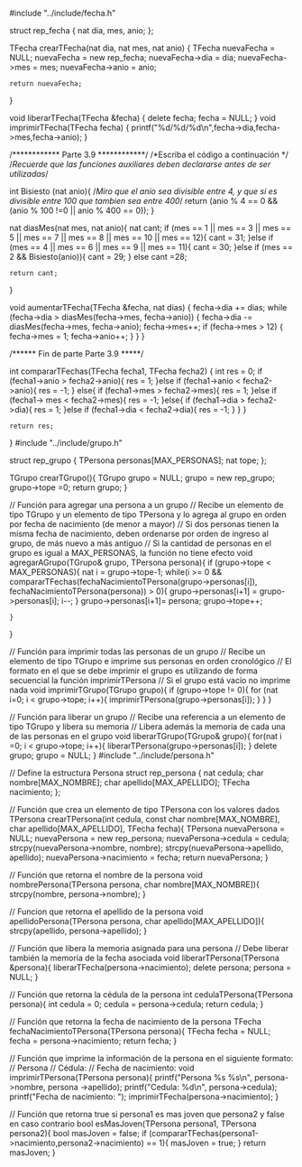 #include "../include/fecha.h"

struct rep_fecha {
    nat dia, mes, anio;
};

TFecha crearTFecha(nat dia, nat mes, nat anio) {
    TFecha nuevaFecha = NULL;
    nuevaFecha = new rep_fecha;
    nuevaFecha->dia = dia;
    nuevaFecha->mes = mes;
    nuevaFecha->anio = anio;

    return nuevaFecha;
}

void liberarTFecha(TFecha &fecha) {
    delete fecha;
    fecha = NULL;
}
void imprimirTFecha(TFecha fecha) {
    printf("%d/%d/%d\n",fecha->dia,fecha->mes,fecha->anio);
}

/************ Parte 3.9 ************/
/*Escriba el código a continuación */
/*Recuerde que las funciones auxiliares
  deben declararse antes de ser utilizadas*/

int Bisiesto (nat anio){
    /*Miro que el anio sea divisible entre 4,
    y que si es divisible entre 100 que tambien sea entre 400*/
    return (anio % 4 == 0 && (anio % 100 !=0 || anio % 400 == 0));
}

nat diasMes(nat mes, nat anio){
    nat cant;
    if (mes == 1 || mes == 3 || mes == 5 || mes == 7 || mes == 8 || mes == 10 || mes == 12){
        cant = 31;
    }else if (mes == 4 || mes == 6 || mes == 9 || mes == 11){
        cant = 30;
    }else if (mes == 2 && Bisiesto(anio)){
        cant = 29;
    } else cant =28;

    return cant;
}

void aumentarTFecha(TFecha &fecha, nat dias) {
    fecha->dia += dias;
    while (fecha->dia > diasMes(fecha->mes, fecha->anio)) {
        fecha->dia -= diasMes(fecha->mes, fecha->anio);
        fecha->mes++;
        if (fecha->mes > 12) {
            fecha->mes = 1;
            fecha->anio++;
            }
            }
}

/****** Fin de parte Parte 3.9 *****/

int compararTFechas(TFecha fecha1, TFecha fecha2) {
    int res = 0;
    if (fecha1->anio > fecha2->anio){
        res = 1;
    }else if (fecha1->anio < fecha2->anio){
        res = -1;
    } else{
        if (fecha1->mes > fecha2->mes){
            res = 1;
            }else if (fecha1-> mes < fecha2->mes){
                res = -1;
                }else{
                    if (fecha1->dia > fecha2->dia){
                        res = 1;
                        }else if (fecha1->dia < fecha2->dia){
                            res = -1;
                        }
                }
    }

    return res;
}
#include "../include/grupo.h"

struct rep_grupo {
    TPersona personas[MAX_PERSONAS];
    nat tope;
};

TGrupo crearTGrupo(){
    TGrupo grupo = NULL;
    grupo = new rep_grupo;
    grupo->tope =0; 
    return grupo;
}

// Función para agregar una persona a un grupo
// Recibe un elemento de tipo TGrupo y un elemento de tipo TPersona y lo agrega al grupo en orden por fecha de nacimiento (de menor a mayor)
// Si dos personas tienen la misma fecha de nacimiento, deben ordenarse por orden de ingreso al grupo, de más nuevo a más antiguo
// Si la cantidad de personas en el grupo es igual a MAX_PERSONAS, la función no tiene efecto
void agregarAGrupo(TGrupo& grupo, TPersona persona){
    if (grupo->tope < MAX_PERSONAS){
        nat i = grupo->tope-1;
        while(i >= 0 && compararTFechas(fechaNacimientoTPersona(grupo->personas[i]), fechaNacimientoTPersona(persona)) > 0){
            grupo->personas[i+1] = grupo->personas[i];
            i--;
        }
        grupo->personas[i+1]= persona;
        grupo->tope++;

    }
}

// Función para imprimir todas las personas de un grupo
// Recibe un elemento de tipo TGrupo e imprime sus personas en orden cronológico
// El formato en el que se debe imprimir el grupo es utilizando de forma secuencial la función imprimirTPersona
// Si el grupo está vacío no imprime nada
void imprimirTGrupo(TGrupo grupo){
    if (grupo->tope != 0){
        for (nat i=0; i < grupo->tope; i++){
            imprimirTPersona(grupo->personas[i]);
        }
    }
}

// Función para liberar un grupo
// Recibe una referencia a un elemento de tipo TGrupo y libera su memoria
// Libera además la memoria de cada una de las personas en el grupo
void liberarTGrupo(TGrupo& grupo){
    for(nat i =0; i < grupo->tope; i++){
        liberarTPersona(grupo->personas[i]);
    }
    delete grupo;
    grupo = NULL;
}
#include "../include/persona.h"

// Define la estructura Persona
struct rep_persona {
    nat cedula;
    char nombre[MAX_NOMBRE];
    char apellido[MAX_APELLIDO];
    TFecha nacimiento;
};

// Función que crea un elemento de tipo TPersona con los valores dados
TPersona crearTPersona(int cedula, const char nombre[MAX_NOMBRE], char apellido[MAX_APELLIDO], TFecha fecha){
    TPersona nuevaPersona = NULL;
    nuevaPersona = new rep_persona;
    nuevaPersona->cedula = cedula;
    strcpy(nuevaPersona->nombre, nombre);
    strcpy(nuevaPersona->apellido, apellido);
    nuevaPersona->nacimiento = fecha;
    return nuevaPersona;
}

// Función que retorna el nombre de la persona
void nombrePersona(TPersona persona, char nombre[MAX_NOMBRE]){
    strcpy(nombre, persona->nombre);
}

// Funcion que retorna el apellido de la persona
void apellidoPersona(TPersona persona, char apellido[MAX_APELLIDO]){
    strcpy(apellido, persona->apellido);
}

// Función que libera la memoria asignada para una persona
// Debe liberar también la memoria de la fecha asociada
void liberarTPersona(TPersona &persona){
    liberarTFecha(persona->nacimiento);
    delete persona;
    persona = NULL;
}

// Función que retorna la cédula de la persona
int cedulaTPersona(TPersona persona){
    int cedula = 0;
	cedula = persona->cedula;
	return cedula;
}

// Función que retorna la fecha de nacimiento de la persona
TFecha fechaNacimientoTPersona(TPersona persona){
    TFecha fecha = NULL;
    fecha = persona->nacimiento;
	return fecha;
}

// Función que imprime la información de la persona en el siguiente formato:
// Persona <nombre> <apellido>
// Cédula: <cedula>
// Fecha de nacimiento: <fecha>
void imprimirTPersona(TPersona persona){
    printf("Persona %s %s\n", persona->nombre, persona ->apellido);
    printf("Cedula: %d\n", persona->cedula);
    printf("Fecha de nacimiento: ");
    imprimirTFecha(persona->nacimiento);
}

// Función que retorna true si persona1 es mas joven que persona2 y false en caso contrario
bool esMasJoven(TPersona persona1, TPersona persona2){
    bool masJoven = false;
	if (compararTFechas(persona1->nacimiento,persona2->nacimiento) == 1){
        masJoven = true;
    }
	return masJoven;
}

